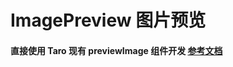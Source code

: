 # ImagePreview 图片预览


#### 直接使用 Taro 现有 previewImage 组件开发 [参考文档](https://docs.taro.zone/docs/apis/media/image/previewImage)